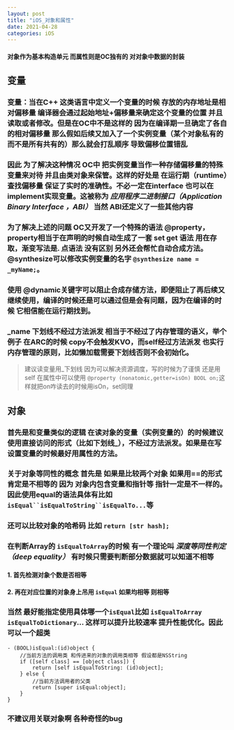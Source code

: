 ```yaml
---
layout: post
title: "iOS_对象和属性"
date: 2021-04-28
categories: iOS
---
```

#### 对象作为基本构造单元 而属性则是OC独有的 对对象中数据的封装 

## 变量
### 变量：当在C++ 这类语言中定义一个变量的时候 存放的内存地址是相对偏移量 编译器会通过起始地址+偏移量来确定这个变量的位置 并且读取或者修改。但是在OC中不是这样的 因为在编译期一旦确定了各自的相对偏移量 那么假如后续又加入了一个实例变量（某个对象私有的 而不是所有共有的）那么就会打乱顺序 导致偏移位置错乱
### 因此 为了解决这种情况 OC中 把实例变量当作一种存储偏移量的特殊变量来对待 并且由类对象来保管。这样的好处是 在运行期（runtime）查找偏移量 保证了实时的准确性。不必一定在interface 也可以在implement实现变量。这被称为 *应用程序二进制接口（Application Binary Interface ，ABI）* 当然 ABI还定义了一些其他内容
### 为了解决上述的问题 OC又开发了一个特殊的语法 @property，property相当于在声明的时候自动生成了一套 set get 语法 用在存取，渐变写法是. 点语法 没有区别 另外还会帮忙自动合成方法。 **@synthesize**可以修改实例变量的名字 `@synthesize name = _myName;`。
### 使用 **@dynamic**关键字可以阻止合成存储方法，即便阻止了再后续又继续使用，编译的时候还是可以通过但是会有问题，因为在编译的时候 它相信能在运行期找到。
### _name 下划线不经过方法派发 相当于不经过了内存管理的语义，举个例子 在ARC的时候 copy不会触发KVO，而self经过方法派发 也实行内存管理的原则，比如懒加载需要下划线否则不会初始化。
> 建议读变量用_下划线 因为可以解决资源调度，写的时候为了谨慎 还是用self
> 在属性中可以使用 `@property (nonatomic,getter=isOn) BOOL on;`这样就把on咋读去的时候用isOn，set同理

## 对象
### 首先是和变量类似的逻辑 在读对象的变量（实例变量的）的时候建议使用直接访问的形式（比如下划线_），不经过方法派发。如果是在写设置变量的时候最好用属性的方法。
### 关于对象等同性的概念 首先是 如果是比较两个对象 如果用==的形式肯定是不相等的 因为 对象内包含变量和指针等 指针一定是不一样的。因此使用equal的语法具体有比如`isEqual``isEqualToString``isEqualTo...`等
### 还可以比较对象的哈希码 比如 `return [str hash];`
### 在判断Array的 `isEqualToArray`的时候 有一个理论叫 *深度等同性判定（deep equality）* 有时候只需要判断部分数据就可以知道不相等
#### 1. 首先检测对象个数是否相等
#### 2. 再在对应位置的对象身上吊用 `isEqual` 如果均相等 则相等
### 当然 最好能指定使用具体哪一个`isEqual`比如 `isEqualToArray` `isEqualToDictionary`... 这样可以提升比较速率 提升性能优化。因此 可以一个超类
```objc
- (BOOL)isEqual:(id)object {
	//当前方法的调用类 和传进来的对象的调用类相等 假设都是NSString
	if ([self class] == [object class]) {
		return [self isEqualToString: (id)object];
	} else {
		//当前方法调用者的父类
		return [super isEqual:object];
	}
}
```

### 不建议用关联对象啊 各种奇怪的bug





